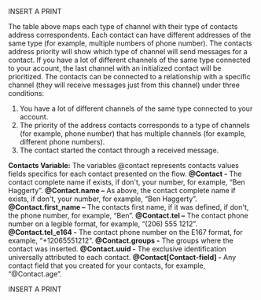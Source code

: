 INSERT A PRINT

The table above maps each type of channel with their type of contacts address correspondents. Each contact can have different addresses of the same type (for example, multiple numbers of phone number). The contacts address priority will show which type of channel will send messages for a contact. If you have a lot of different channels of the same type connected to your account, the last channel with an initialized contact will be prioritized. The contacts can be connected to a relationship with a specific channel (they will receive messages just from this channel) under three conditions:

1. You have a lot of different channels of the same type connected to your account.
2. The priority of the address contacts corresponds to a type of channels (for example, phone number) that has multiple channels (for example, different phone numbers). 
3. The contact started the contact through a received message.

**Contacts Variable:** The variables @contact represents contacts values fields specifics for each contact presented on the flow.
**@Contact -** The contact complete name if exists, if don't, your number, for example, “Ben Haggerty”.
**@Contact.name –** As above, the contact complete name if exists, if don't, your number, for example, “Ben Haggerty”.
**@Contact.first_name –** The contacts first name, if it was defined, if don't, the phone number, for example, “Ben”.
**@Contact.tel –** The contact phone number on a legible format, for example, “(206) 555 1212”.
**@Contact.tel_e164 -** The contact phone number on the E167 format, for example, “+12065551212”.
**@Contact.groups -** The groups where the contact was inserted.
**@Contact.uuid -** The exclusive identification universally attributed to each contact.
**@Contact[Contact-field] -** Any contact field that you created for your contacts, for example, “@Contact.age”.

INSERT A PRINT
